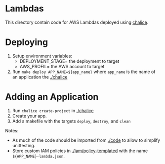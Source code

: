 # Lambdas

This directory contain code for AWS Lambdas deployed using [chalice](https://chalice.readthedocs.io/en/latest/).

# Deploying
1. Setup environment variables:
   * DEPLOYMENT_STAGE= the deployment to target
   * AWS_PROFIL= the AWS account to target
1. Run `make deploy APP_NAME=${app_name}` where `app_name` is the name of an application the [./chalice](chalice)

# Adding an Application
1. Run `chalice create-project` in [./chalice](./chalice)
1. Create your app.
1. Add a makefile with the targets `deploy`, `destroy`, and `clean`

Notes:
* As much of the code should be imported from [./code](code) to allow to simplify unittesting.
* Store custom IAM policies in [./iam/policy-templated](iam/policy-templated]) with the name 
  `${APP_NAME}-lambda.json`.
